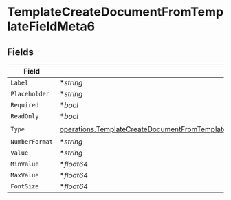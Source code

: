 # TemplateCreateDocumentFromTemplateFieldMeta6


## Fields

| Field                                                                                                                                                                                                                                  | Type                                                                                                                                                                                                                                   | Required                                                                                                                                                                                                                               | Description                                                                                                                                                                                                                            |
| -------------------------------------------------------------------------------------------------------------------------------------------------------------------------------------------------------------------------------------- | -------------------------------------------------------------------------------------------------------------------------------------------------------------------------------------------------------------------------------------- | -------------------------------------------------------------------------------------------------------------------------------------------------------------------------------------------------------------------------------------- | -------------------------------------------------------------------------------------------------------------------------------------------------------------------------------------------------------------------------------------- |
| `Label`                                                                                                                                                                                                                                | **string*                                                                                                                                                                                                                              | :heavy_minus_sign:                                                                                                                                                                                                                     | N/A                                                                                                                                                                                                                                    |
| `Placeholder`                                                                                                                                                                                                                          | **string*                                                                                                                                                                                                                              | :heavy_minus_sign:                                                                                                                                                                                                                     | N/A                                                                                                                                                                                                                                    |
| `Required`                                                                                                                                                                                                                             | **bool*                                                                                                                                                                                                                                | :heavy_minus_sign:                                                                                                                                                                                                                     | N/A                                                                                                                                                                                                                                    |
| `ReadOnly`                                                                                                                                                                                                                             | **bool*                                                                                                                                                                                                                                | :heavy_minus_sign:                                                                                                                                                                                                                     | N/A                                                                                                                                                                                                                                    |
| `Type`                                                                                                                                                                                                                                 | [operations.TemplateCreateDocumentFromTemplateFieldMetaTemplatesResponse200ApplicationJSONResponseBodyType](../../models/operations/templatecreatedocumentfromtemplatefieldmetatemplatesresponse200applicationjsonresponsebodytype.md) | :heavy_check_mark:                                                                                                                                                                                                                     | N/A                                                                                                                                                                                                                                    |
| `NumberFormat`                                                                                                                                                                                                                         | **string*                                                                                                                                                                                                                              | :heavy_minus_sign:                                                                                                                                                                                                                     | N/A                                                                                                                                                                                                                                    |
| `Value`                                                                                                                                                                                                                                | **string*                                                                                                                                                                                                                              | :heavy_minus_sign:                                                                                                                                                                                                                     | N/A                                                                                                                                                                                                                                    |
| `MinValue`                                                                                                                                                                                                                             | **float64*                                                                                                                                                                                                                             | :heavy_minus_sign:                                                                                                                                                                                                                     | N/A                                                                                                                                                                                                                                    |
| `MaxValue`                                                                                                                                                                                                                             | **float64*                                                                                                                                                                                                                             | :heavy_minus_sign:                                                                                                                                                                                                                     | N/A                                                                                                                                                                                                                                    |
| `FontSize`                                                                                                                                                                                                                             | **float64*                                                                                                                                                                                                                             | :heavy_minus_sign:                                                                                                                                                                                                                     | N/A                                                                                                                                                                                                                                    |